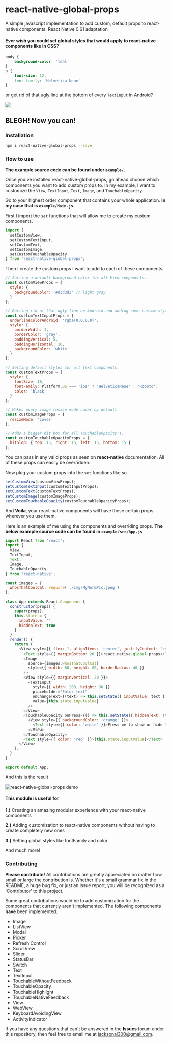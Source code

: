 # react-native-global-props #
A simple javascript implementation to add custom, default props to react-native components.
React Native 0.61 adaptation



#### Ever wish you could set global styles that would apply to react-native components like in CSS? ####
```css
body {
    background-color: 'teal'
}
p {
    font-size: 12,
    font-family: 'Helvetica Neue'
}
```
or get rid of that ugly line at the bottom of every `TextInput` in Android?

![](https://cloud.githubusercontent.com/assets/21032419/20550016/7c1ce4b8-b16c-11e6-8b06-f4283e374d75.png)

## BLEGH! Now you can!

### Installation ###
```bash
npm i react-native-global-props --save
```
### How to use ###
__The example source code can be found under `example/`.__

Once you've installed react-native-global-props, go ahead choose which components you want to add custom props to.
In my example, I want to customize the `View`, `TextInput`, `Text`, `Image`, and `TouchableOpacity`.

Go to your highest order component that contains your whole application. __In my case that is `example/Main.js`.__

First I import the `set` functions that will allow me to create my custom components.
```js
import {
  setCustomView,
  setCustomTextInput,
  setCustomText,
  setCustomImage,
  setCustomTouchableOpacity
} from 'react-native-global-props';
```
Then I create the custom props I want to add to each of these components.
```js
// Setting a default background color for all View components.
const customViewProps = {
  style: {
    backgroundColor: '#d3d3d3' // light gray
  }
};

// Getting rid of that ugly line on Android and adding some custom style to all TextInput components.
const customTextInputProps = {
  underlineColorAndroid: 'rgba(0,0,0,0)',
  style: {
    borderWidth: 1,
    borderColor: 'gray',
    paddingVertical: 5,
    paddingHorizontal: 10,
    backgroundColor: 'white'
  }
};

// Setting default styles for all Text components.
const customTextProps = {
  style: {
    fontSize: 16,
    fontFamily: Platform.OS === 'ios' ? 'HelveticaNeue' : 'Roboto',
    color: 'black'
  }
};

// Makes every image resize mode cover by default.
const customImageProps = {
  resizeMode: 'cover'
};

// Adds a bigger hit box for all TouchableOpacity's.
const customTouchableOpacityProps = {
  hitSlop: { top: 15, right: 15, left: 15, bottom: 15 }
};
```
You can pass in any valid props as seen on __react-native__ documentation. All of these props can easily be overridden.

Now plug your custom props into the `set` functions like so
```js
setCustomView(customViewProps);
setCustomTextInput(customTextInputProps);
setCustomText(customTextProps);
setCustomImage(customImageProps);
setCustomTouchableOpacity(customTouchableOpacityProps);
```
And __Voila__, your react-native components will have these certain props wherever you use them.

Here is an example of me using the components and overriding props. __The below example source code can be found in `example/src/App.js`__
```js
import React from 'react';
import {
  View,
  TextInput,
  Text,
  Image,
  TouchableOpacity
} from 'react-native';

const images = {
  whosThatCoolCat: require('./img/MyNormPic.jpeg')
};

class App extends React.Component {
  constructor(props) {
    super(props);
    this.state = {
      inputValue: '',
      hiddenText: true
    }
  }
  render() {
    return (
      <View style={{ flex: 1, alignItems: 'center', justifyContent: 'center' }}>
        <Text style={{ marginBottom: 20 }}>react-native-global-props</Text>
        <Image
          source={images.whosThatCoolCat}
          style={{ width: 80, height: 80, borderRadius: 40 }}
        />
        <View style={{ marginVertical: 20 }}>
          <TextInput
            style={{ width: 200, height: 30 }}
            placeholder="Enter text"
            onChangeText={(text) => this.setState({ inputValue: text })}
            value={this.state.inputValue}
          />
        </View>
        <TouchableOpacity onPress={() => this.setState({ hiddenText: !this.state.hiddenText })}>
          <View style={{ backgroundColor: 'orange' }}>
            <Text style={{ color: 'white' }}>Press me to show or hide the input text</Text>
          </View>
        </TouchableOpacity>
        <Text style={{ color: 'red' }}>{this.state.inputValue}</Text>
      </View>
    );
  }
}

export default App;
```

And this is the result

![react-native-global-props demo](http://i.giphy.com/2cpQ18KG8L3fa.gif)

#### This module is useful for ####

__1.)__ Creating an amazing modular experience with your react-native components

__2.)__ Adding customization to react-native components without having to create completely new ones

__3.)__ Setting global styles like fontFamily and color

And much more!

### Contributing ###

__Please contribute!__
All contributions are greatly appreciated no matter how small or large the contribution is.
Whether it's a small grammar fix in the README, a huge bug fix, or just an issue report, you will be recognized as a 'Contributor' to this project.

Some great contributions would be to add customization for the components that currently aren't implemented.
The following components __have__ been implemented.
* Image
* ListView
* Modal
* Picker
* Refresh Control
* ScrollView
* Slider
* StatusBar
* Switch
* Text
* TextInput
* TouchableWithoutFeedback
* TouchableOpacity
* TouchableHighlight
* TouchableNativeFeedback
* View
* WebView
* KeyboardAvoidingView
* ActivityIndicator

If you have any questions that can't be answered in the __Issues__ forum under this repository, then feel free to email me at jacksonal300@gmail.com.

